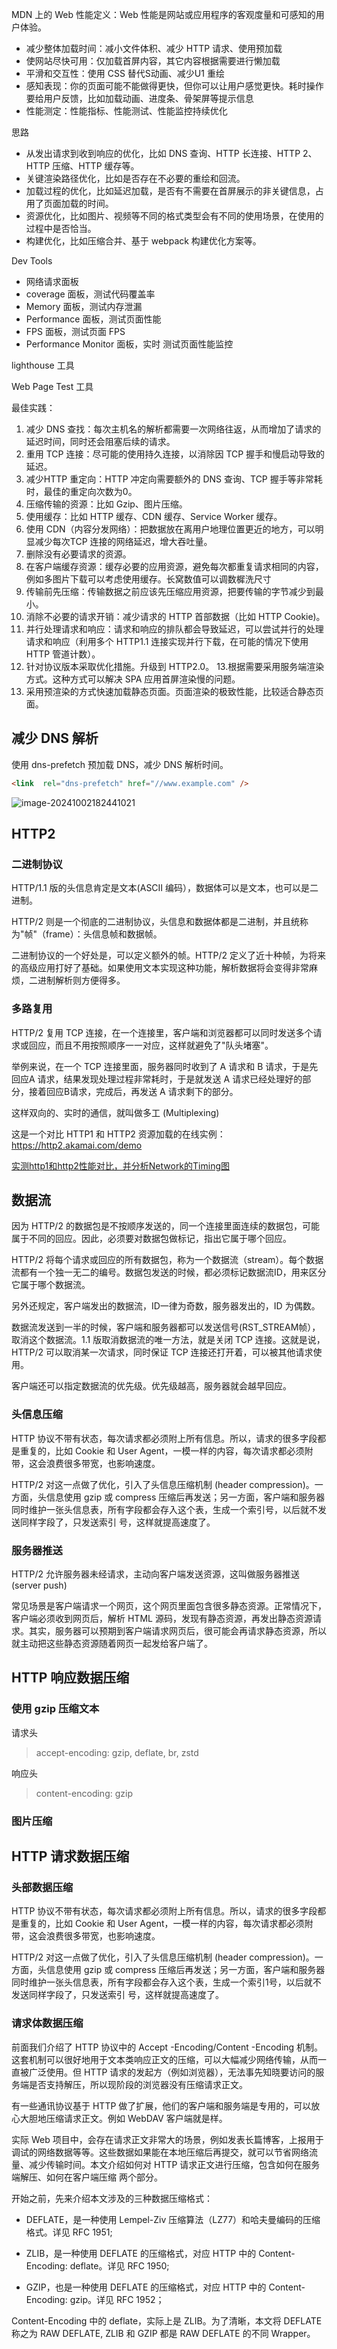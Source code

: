 MDN 上的 Web 性能定义：Web 性能是网站或应用程序的客观度量和可感知的用户体验。

- 减少整体加载时间：减小文件体积、减少 HTTP 请求、使用预加载
- 使网站尽快可用：仅加载首屏内容，其它内容根据需要进行懒加载
- 平滑和交互性：使用 CSS 替代S动画、减少U1 重绘
- 感知表现：你的页面可能不能做得更快，但你可以让用户感觉更快。耗时操作要给用户反馈，比如加载动画、进度条、骨架屏等提示信息
- 性能测定：性能指标、性能测试、性能监控持续优化


思路

- 从发出请求到收到响应的优化，比如 DNS 查询、HTTP 长连接、HTTP 2、HTTP 压缩、HTTP 缓存等。
- 关键渲染路径优化，比如是否存在不必要的重绘和回流。
- 加载过程的优化，比如延迟加载，是否有不需要在首屏展示的非关键信息，占用了页面加载的时间。
- 资源优化，比如图片、视频等不同的格式类型会有不同的使用场景，在使用的过程中是否恰当。
- 构建优化，比如压缩合并、基于 webpack 构建优化方案等。

Dev Tools

- 网络请求面板
- coverage 面板，测试代码覆盖率
- Memory 面板，测试内存泄漏
- Performance 面板，测试页面性能
- FPS 面板，测试页面 FPS
- Performance Monitor 面板，实时 测试页面性能监控

lighthouse 工具

Web Page Test 工具 

最佳实践：
1. 减少 DNS 查找：每次主机名的解析都需要一次网络往返，从而增加了请求的延迟时间，同时还会阻塞后续的请求。
2. 重用 TCP 连接：尽可能的使用持久连接，以消除因 TCP 握手和慢启动导致的延迟。
3. 减少HTTP 重定向：HTTP 冲定向需要额外的 DNS 查询、TCP 握手等非常耗时，最佳的重定向次数为0。
4. 压缩传输的资源：比如 Gzip、图片压缩。
5. 使用缓存：比如 HTTP 缓存、CDN 缓存、Service Worker 缓存。
6. 使用 CDN（内容分发网络）：把数据放在离用户地理位置更近的地方，可以明显减少每次TCP 连接的网络延迟，增大吞吐量。
7. 删除没有必要请求的资源。
8. 在客户端缓存资源：缓存必要的应用资源，避免每次都重复请求相同的内容，例如多图片下载可以考虑使用缓存。长窝数值可以调数樨洗尺寸
9. 传输前先压缩：传输数据之前应该先压缩应用资源，把要传输的字节减少到最小。
10. 消除不必要的请求开销：减少请求的 HTTP 首部数据（比如 HTTP Cookie)。
11. 并行处理请求和响应：请求和响应的排队都会导致延迟，可以尝试并行的处理请求和响应（利用多个 HTTP1.1 连接实现并行下载，在可能的情况下使用 HTTP 管道计数）。
12. 针对协议版本采取优化措施。升级到 HTTP2.0。
13.根据需要采用服务端渲染方式。这种方式可以解决 SPA 应用首屏渲染慢的问题。
14. 采用预渲染的方式快速加载静态页面。页面渲染的极致性能，比较适合静态页面。

## 减少 DNS 解析

使用 dns-prefetch 预加载 DNS，减少 DNS 解析时间。

```html
<link  rel="dns-prefetch" href="//www.example.com" />
```

![image-20241002182441021](https://cdn.jsdelivr.net/gh/claude-hub/cloud-img@main/2024/09/202410021824646.png)





## HTTP2

### 二进制协议
HTTP/1.1 版的头信息肯定是文本(ASCII 编码），数据体可以是文本，也可以是二进制。

HTTP/2 则是一个彻底的二进制协议，头信息和数据体都是二进制，并且统称为"帧"（frame）：头信息帧和数据帧。

二进制协议的一个好处是，可以定义额外的帧。HTTP/2 定义了近十种帧，为将来的高级应用打好了基础。如果使用文本实现这种功能，解析数据将会变得非常麻烦，二进制解析则方便得多。

### 多路复用

HTTP/2 复用 TCP 连接，在一个连接里，客户端和浏览器都可以同时发送多个请求或回应，而且不用按照顺序一一对应，这样就避免了"队头堵塞"。

举例来说，在一个 TCP 连接里面，服务器同时收到了 A 请求和 B 请求，于是先回应A 请求，结果发现处理过程非常耗时，于是就发送 A 请求已经处理好的部分，接着回应B请求，完成后，再发送 A 请求剩下的部分。

这样双向的、实时的通信，就叫做多工 (Multiplexing)

这是一个对比 HTTP1 和 HTTP2 资源加载的在线实例：https://http2.akamai.com/demo 

[实测http1和http2性能对比，并分析Network的Timing图](https://juejin.cn/post/6989051539377618975)

## 数据流

因为 HTTP/2 的数据包是不按顺序发送的，同一个连接里面连续的数据包，可能属于不同的回应。因此，必须要对数据包做标记，指出它属于哪个回应。

HTTP/2 将每个请求或回应的所有数据包，称为一个数据流（stream）。每个数据流都有一个独一无二的编号。数据包发送的时候，都必须标记数据流ID，用来区分它属于哪个数据流。

另外还规定，客户端发出的数据流，ID一律为奇数，服务器发出的，ID 为偶数。

数据流发送到一半的时候，客户端和服务器都可以发送信号(RST_STREAM帧），取消这个数据流。1.1 版取消数据流的唯一方法，就是关闭 TCP 连接。这就是说，HTTP/2 可以取消某一次请求，同时保证 TCP 连接还打开着，可以被其他请求使用。

客户端还可以指定数据流的优先级。优先级越高，服务器就会越早回应。

### 头信息压缩
HTTP 协议不带有状态，每次请求都必须附上所有信息。所以，请求的很多字段都是重复的，比如 Cookie 和 User Agent，一模一样的内容，每次请求都必须附带，这会浪费很多带宽，也影响速度。

HTTP/2 对这一点做了优化，引入了头信息压缩机制 (header compression)。一方面，头信息使用 gzip 或 compress 压缩后再发送；另一方面，客户端和服务器同时维护一张头信息表，所有字段都会存入这个表，生成一个索引号，以后就不发送同样字段了，只发送索引
号，这样就提高速度了。

### 服务器推送
HTTP/2 允许服务器未经请求，主动向客户端发送资源，这叫做服务器推送 (server push)

常见场景是客户端请求一个网页，这个网页里面包含很多静态资源。正常情况下，客户端必须收到网页后，解析 HTML 源码，发现有静态资源，再发出静态资源请求。其实，服务器可以预期到客户端请求网页后，很可能会再请求静态资源，所以就主动把这些静态资源随着网页一起发给客户端了。



## HTTP 响应数据压缩

### 使用 gzip 压缩文本

请求头

> accept-encoding: gzip, deflate, br, zstd

响应头

> content-encoding: gzip



 ### 图片压缩



## HTTP 请求数据压缩

### 头部数据压缩

HTTP 协议不带有状态，每次请求都必须附上所有信息。所以，请求的很多字段都是重复的，比如 Cookie 和 User Agent，一模一样的内容，每次请求都必须附带，这会浪费很多带宽，也影响速度。

HTTP/2 对这一点做了优化，引入了头信息压缩机制 (header compression)。一方面，头信息使用 gzip 或 compress 压缩后再发送；另一方面，客户端和服务器同时维护一张头信息表，所有字段都会存入这个表，生成一个索引1号，以后就不发送同样字段了，只发送索引
号，这样就提高速度了。



### 请求体数据压缩
前面我们介绍了 HTTP 协议中的 Accept -Encoding/Content -Encoding 机制。这套机制可以很好地用于文本类响应正文的压缩，可以大幅减少网络传输，从而一直被广泛使用。但 HTTP 请求的发起方（例如浏览器），无法事先知晓要访问的服务端是否支持解压，所以现阶段的浏览器没有压缩请求正文。

有一些通讯协议基于 HTTP 做了扩展，他们的客户端和服务端是专用的，可以放心大胆地压缩请求正文。例如 WebDAV 客户端就是样。

实际 Web 项目中，会存在请求正文非常大的场景，例如发表长篇博客，上报用于调试的网络数据等等。这些数据如果能在本地压缩后再提交，就可以节省网络流量、减少传输时间。本文介绍如何对 HTTP 请求正文进行压缩，包含如何在服务端解压、如何在客户端压缩
两个部分。

开始之前，先来介绍本文涉及的三种数据压缩格式：

- DEFLATE，是一种使用 Lempel-Ziv 压缩算法（LZ77）和哈夫曼编码的压缩格式。详见 RFC 1951;

- ZLIB，是一种使用 DEFLATE 的压缩格式，对应 HTTP 中的 Content-Encoding: deflate。详见 RFC 1950;

- GZIP，也是一种使用 DEFLATE 的压缩格式，对应 HTTP 中的 Content-Encoding: gzip。详见 RFC 1952；

Content-Encoding 中的 deflate，实际上是 ZLIB。为了清晰，本文将 DEFLATE 称之为 RAW DEFLATE, ZLIB 和 GZIP 都是 RAW DEFLATE 的不同 Wrapper。